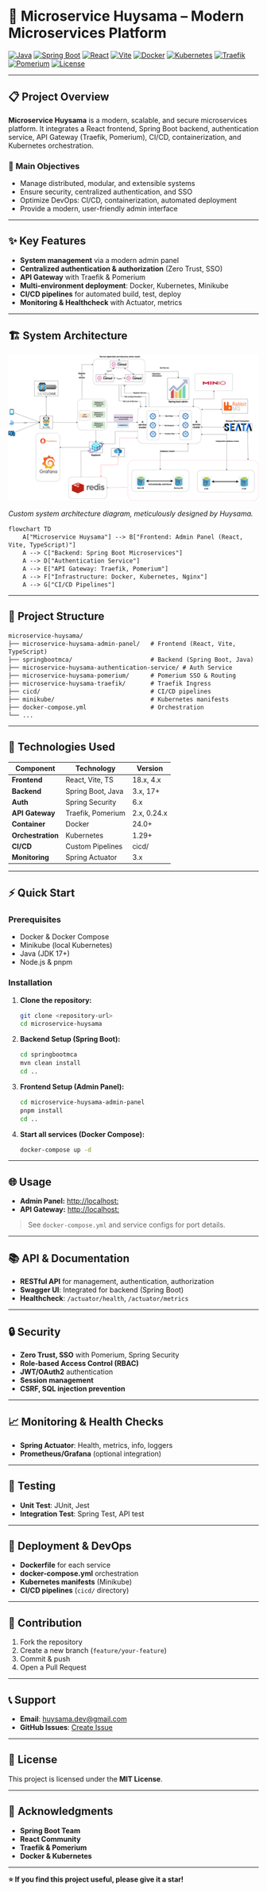 # 🚀 Microservice Huysama – Modern Microservices Platform

[![Java](https://img.shields.io/badge/Java-17%2B-orange.svg)](https://openjdk.org/)
[![Spring Boot](https://img.shields.io/badge/Spring%20Boot-3.x-green.svg)](https://spring.io/projects/spring-boot)
[![React](https://img.shields.io/badge/React-18-blue.svg)](https://react.dev/)
[![Vite](https://img.shields.io/badge/Vite-4.x-purple.svg)](https://vitejs.dev/)
[![Docker](https://img.shields.io/badge/Docker-24.0-blue.svg)](https://www.docker.com/)
[![Kubernetes](https://img.shields.io/badge/Kubernetes-1.29-blue.svg)](https://kubernetes.io/)
[![Traefik](https://img.shields.io/badge/Traefik-2.x-blue.svg)](https://traefik.io/)
[![Pomerium](https://img.shields.io/badge/Pomerium-0.24.x-purple.svg)](https://www.pomerium.com/)
[![License](https://img.shields.io/badge/License-MIT-yellow.svg)](LICENSE)

---

## 📋 Project Overview

**Microservice Huysama** is a modern, scalable, and secure microservices platform. It integrates a React frontend, Spring Boot backend, authentication service, API Gateway (Traefik, Pomerium), CI/CD, containerization, and Kubernetes orchestration.

### 🎯 Main Objectives
- Manage distributed, modular, and extensible systems
- Ensure security, centralized authentication, and SSO
- Optimize DevOps: CI/CD, containerization, automated deployment
- Provide a modern, user-friendly admin interface

---

## ✨ Key Features
- **System management** via a modern admin panel
- **Centralized authentication & authorization** (Zero Trust, SSO)
- **API Gateway** with Traefik & Pomerium
- **Multi-environment deployment**: Docker, Kubernetes, Minikube
- **CI/CD pipelines** for automated build, test, deploy
- **Monitoring & Healthcheck** with Actuator, metrics

---

## 🏗️ System Architecture

![System Architecture – Custom drawn by author](./imgs/architecture_system.png)

*Custom system architecture diagram, meticulously designed by Huysama.*

```mermaid
flowchart TD
    A["Microservice Huysama"] --> B["Frontend: Admin Panel (React, Vite, TypeScript)"]
    A --> C["Backend: Spring Boot Microservices"]
    A --> D["Authentication Service"]
    A --> E["API Gateway: Traefik, Pomerium"]
    A --> F["Infrastructure: Docker, Kubernetes, Nginx"]
    A --> G["CI/CD Pipelines"]
```

---

## 📁 Project Structure

```
microservice-huysama/
├── microservice-huysama-admin-panel/   # Frontend (React, Vite, TypeScript)
├── springbootmca/                      # Backend (Spring Boot, Java)
├── microservice-huysama-authentication-service/ # Auth Service
├── microservice-huysama-pomerium/      # Pomerium SSO & Routing
├── microservice-huysama-traefik/       # Traefik Ingress
├── cicd/                               # CI/CD pipelines
├── minikube/                           # Kubernetes manifests
├── docker-compose.yml                  # Orchestration
└── ...
```

---

## 🔧 Technologies Used

| Component           | Technology         | Version      |
|---------------------|-------------------|--------------|
| **Frontend**        | React, Vite, TS   | 18.x, 4.x    |
| **Backend**         | Spring Boot, Java | 3.x, 17+     |
| **Auth**            | Spring Security   | 6.x          |
| **API Gateway**     | Traefik, Pomerium | 2.x, 0.24.x  |
| **Container**       | Docker            | 24.0+        |
| **Orchestration**   | Kubernetes        | 1.29+        |
| **CI/CD**           | Custom Pipelines  | cicd/        |
| **Monitoring**      | Spring Actuator   | 3.x          |

---

## ⚡ Quick Start

### Prerequisites
- Docker & Docker Compose
- Minikube (local Kubernetes)
- Java (JDK 17+)
- Node.js & pnpm

### Installation

1. **Clone the repository:**
   ```bash
   git clone <repository-url>
   cd microservice-huysama
   ```
2. **Backend Setup (Spring Boot):**
   ```bash
   cd springbootmca
   mvn clean install
   cd ..
   ```
3. **Frontend Setup (Admin Panel):**
   ```bash
   cd microservice-huysama-admin-panel
   pnpm install
   cd ..
   ```
4. **Start all services (Docker Compose):**
   ```bash
   docker-compose up -d
   ```

---

## 🌐 Usage

- **Admin Panel:** [http://localhost:<admin-port>](http://localhost:<admin-port>)
- **API Gateway:** [http://localhost:<traefik-port>](http://localhost:<traefik-port>)

> See `docker-compose.yml` and service configs for port details.

---

## 📚 API & Documentation
- **RESTful API** for management, authentication, authorization
- **Swagger UI**: Integrated for backend (Spring Boot)
- **Healthcheck**: `/actuator/health`, `/actuator/metrics`

---

## 🔒 Security
- **Zero Trust, SSO** with Pomerium, Spring Security
- **Role-based Access Control (RBAC)**
- **JWT/OAuth2** authentication
- **Session management**
- **CSRF, SQL injection prevention**

---

## 📈 Monitoring & Health Checks
- **Spring Actuator**: Health, metrics, info, loggers
- **Prometheus/Grafana** (optional integration)

---

## 🧪 Testing
- **Unit Test**: JUnit, Jest
- **Integration Test**: Spring Test, API test

---

## 🚀 Deployment & DevOps
- **Dockerfile** for each service
- **docker-compose.yml** orchestration
- **Kubernetes manifests** (Minikube)
- **CI/CD pipelines** (`cicd/` directory)

---

## 🤝 Contribution
1. Fork the repository
2. Create a new branch (`feature/your-feature`)
3. Commit & push
4. Open a Pull Request

---

## 📞 Support
- **Email**: huysama.dev@gmail.com
- **GitHub Issues**: [Create Issue](#)

---

## 📄 License

This project is licensed under the **MIT License**.

---

## 🙏 Acknowledgments
- **Spring Boot Team**
- **React Community**
- **Traefik & Pomerium**
- **Docker & Kubernetes**

---

**⭐ If you find this project useful, please give it a star!**
